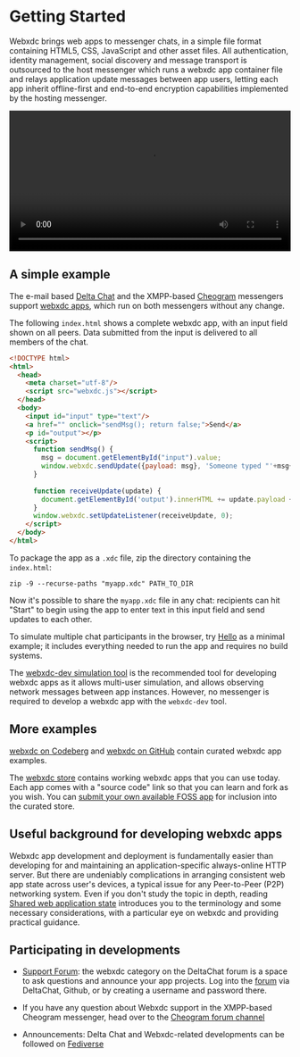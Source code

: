 # Getting Started 

Webxdc brings web apps to messenger chats,
in a simple file format containing HTML5, CSS, JavaScript and other asset files. 
All authentication, identity management, social discovery and message transport 
is outsourced to the host messenger which runs a webxdc app container file
and relays application update messages between app users,
letting each app inherit offline-first and end-to-end encryption 
capabilities implemented by the hosting messenger. 

<video controls style="width:560px; max-width: 100%;"><source src="https://webxdc.org/assets/just-web-apps.mp4" type="video/mp4"><a href="https://www.youtube.com/watch?v=I1K4pBvb2pI">watch "just web apps" on youtube</a></video>

## A simple example

The e-mail based [Delta Chat](https://delta.chat) 
and the XMPP-based [Cheogram](https://cheogram.com) messengers 
support [webxdc apps](https://webxdc.org/apps), which run on both messengers without any change. 

The following `index.html` shows a complete webxdc app, with an input field shown on all peers. Data submitted from the input is delivered to all members of the chat.

```html
<!DOCTYPE html>
<html>
  <head>
    <meta charset="utf-8"/>
    <script src="webxdc.js"></script>
  </head>
  <body>
    <input id="input" type="text"/>
    <a href="" onclick="sendMsg(); return false;">Send</a>
    <p id="output"></p>
    <script>
      function sendMsg() {
        msg = document.getElementById("input").value;
        window.webxdc.sendUpdate({payload: msg}, 'Someone typed "'+msg+'".');
      }
    
      function receiveUpdate(update) {
        document.getElementById('output').innerHTML += update.payload + "<br>";
      }
      window.webxdc.setUpdateListener(receiveUpdate, 0);
    </script>
  </body>
</html>
```

To package the app as a `.xdc` file, zip the directory containing the `index.html`:

```shell
zip -9 --recurse-paths "myapp.xdc" PATH_TO_DIR
```

Now it's possible to share the `myapp.xdc` file in any chat: recipients can hit "Start" to begin using the app to enter text in this input field and send updates to each other. 

To simulate multiple chat participants in the browser, try [Hello](https://github.com/webxdc/hello) as a minimal example; it includes everything needed to run the app and requires no build systems.

The [webxdc-dev simulation tool](https://github.com/webxdc/webxdc-dev) is the recommended 
tool for developing webxdc apps as it allows multi-user simulation, 
and allows observing network messages between app instances. 
However, no messenger is required to develop a webxdc app with the `webxdc-dev` tool. 

## More examples 

[webxdc on Codeberg](https://codeberg.org/webxdc) and [webxdc on GitHub](https://github.com/webxdc) 
contain curated webxdc app examples. 

The [webxdc store](https://webxdc.org/apps) contains working webxdc apps that you can use today. 
Each app comes with a "source code" link so that you can learn and fork as you wish. 
You can [submit your own available FOSS app](https://codeberg.org/webxdc/xdcget/src/branch/main/SUBMIT.md) for inclusion into the curated store. 

## Useful background for developing webxdc apps 

Webxdc app development and deployment is fundamentally easier than 
developing for and maintaining an application-specific always-online HTTP server. 
But there are undeniably complications in arranging consistent web app state 
across user's devices, a typical issue for any Peer-to-Peer (P2P) networking system. 
Even if you don't study the topic in depth, reading [Shared web application state](./shared_state/)
introduces you to the terminology and some necessary considerations,
with a particular eye on webxdc and providing practical guidance. 


## Participating in developments 

- [Support Forum](https://support.delta.chat/c/webxdc/20): the webxdc category on the DeltaChat forum is a space to ask questions and announce your app projects. Log into the [forum](https://support.delta.chat) via DeltaChat, Github, or by creating a username and password there.

- If you have any question about Webxdc support in the XMPP-based Cheogram messenger, head over
  to the [Cheogram forum channel](https://anonymous.cheogram.com/discuss@conference.soprani.ca)

- Announcements: Delta Chat and Webxdc-related developments can be
  followed on [Fediverse](https://chaos.social/@delta)
